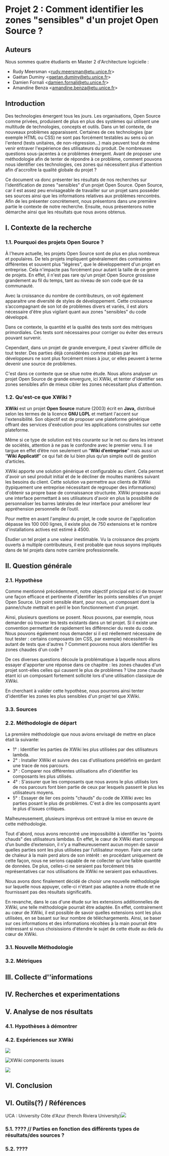 # Projet 2 : Comment identifier les zones "sensibles" d'un projet Open Source ?

## Auteurs 

Nous sommes quatre étudiants en Master 2 d'Architecture logicielle : 

* Rudy Meersman &lt;rudy.meersman@etu.unice.fr&gt;
* Gaétan Duminy &lt;gaetan.duminy@etu.unice.fr&gt;
* Damien Fornali &lt;damien.fornali@etu.unice.fr&gt;
* Amandine Benza &lt;amandine.benza@etu.unice.fr&gt;

## Introduction

Des technologies émergent tous les jours. Les organisations, Open Source comme privées, produisent de plus en plus des systèmes qui utilisent une multitude de technologies, concepts et outils. Dans un tel contexte, de nouveaux problèmes apparaissent. Certaines de ces technologies \(par exemple HTML ou CSS\) ne sont pas forcément testables au sens où on l'entend \(tests unitaires, de non-régression...\) mais peuvent tout de même venir entraver l'expérience des utilisateurs du produit. De nombreuses questions sous-jacentes à ce problèmes émergent. Avant de proposer une méthodologie afin de tenter de répondre à ce problème, comment pouvons nous identifier ces technologies, ces zones qui nécessitent plus d'attention afin d'accroître la qualité globale du projet ?

Ce document va donc présenter les résultats de nos recherches sur l'identification de zones "sensibles" d'un projet Open Source. Open Source, car il est assez peu envisageable de travailler sur un projet sans posséder ses sources ainsi que les informations relatives aux problèmes rencontrés. Afin de les présenter concrètement, nous présentons dans une première partie le contexte de notre recherche. Ensuite, nous présenterons notre démarche ainsi que les résultats que nous avons obtenus.

## I. Contexte de la recherche

### 1.1. Pourquoi des projets Open Source ? <a id="docs-internal-guid-e7045e26-7fff-fbe0-966c-c04c74baeec5"></a>

À l'heure actuelle, les projets Open Source sont de plus en plus nombreux et populaires. De tels projets impliquent généralement des contraintes différentes et souvent plus "légères", que le développement d'un projet en entreprise. Cela n'impacte pas forcément pour autant la taille de ce genre de projets. En effet, il n'est pas rare qu'un projet Open Source grossisse grandement au fil du temps, tant au niveau de son code que de sa communauté.

Avec la croissance du nombre de contributeurs, on voit également apparaitre une diversité de styles de développement. Cette croissance s’accompagnant de son lot de problèmes divers et variés, il est alors nécessaire d'être plus vigilant quant aux zones "sensibles" du code développé.

Dans ce contexte, la quantité et la qualité des tests sont des métriques primordiales. Ces tests sont nécessaires pour corriger ou éviter des erreurs pouvant survenir.

Cependant, dans un projet de grande envergure, il peut s’avérer difficile de tout tester. Des parties déjà considérées comme stables par les développeurs ne sont plus forcément mises à jour, or elles peuvent à terme devenir une source de problèmes.

C'est dans ce contexte que se situe notre étude. Nous allons analyser un projet Open Source de grande envergure, ici XWiki, et tenter d'identifier ses zones sensibles afin de mieux cibler les zones nécessitant plus d'attention.

### 1.2. Qu'est-ce que XWiki ?

**XWiki** est un projet **Open Source** mature \(2003\) écrit en **Java,** distribué selon les termes de la licence **GNU LGPL** et mettant l'accent sur l'extensibilité. Son objectif est de proposer une plateforme générique offrant des services d'exécution pour les applications construites sur cette plateforme.

Même si ce type de solution est très courante sur le net ou dans les intranet de sociétés, attention à ne pas le confondre avec le premier venu. Il se targue en effet d’être non seulement un “**Wiki d’entreprise**” mais aussi un “**Wiki Applicatif**” ce qui fait de lui bien plus qu’un simple outil de gestion d’articles.

XWiki apporte une solution générique et configurable au client. Cela permet d'avoir un seul produit initial et de le décliner de moultes manières suivant les besoins du client. Cette solution va permettre aux clients de XWiki \(typiquement une entreprise nécessitant de regrouper des informations\) d'obtenir sa propre base de connaissance structurée. XWiki propose aussi une interface permettant à ses utilisateurs d'avoir en plus la possibilité de personnaliser les barres latérales de leur interface pour améliorer leur appréhension personnelle de l’outil.

Pour mettre en avant l'ampleur du projet, le code source de l'application dépasse les 100 000 lignes, il existe plus de 750 extensions et le nombre d'installations actives est estimé à 4500.

Étudier un tel projet a une valeur inestimable. Vu la croissance des projets ouverts à multiple contributeurs, il est probable que nous soyons impliqués dans de tel projets dans notre carrière professionnelle. 

## II. Question générale

### 2.1.  Hypothèse <a id="docs-internal-guid-51382e29-7fff-2108-5bbb-1ef6c6d7fddd"></a>

Comme mentionné précédemment, notre objectif principal est ici de trouver une façon efficace et pertinente d'identifier les points sensibles d'un projet Open Source. Un point sensible étant, pour nous, un composant dont la panne/chute mettrait en péril le bon fonctionnement d'un projet.

Ainsi, plusieurs questions se posent. Nous pouvons, par exemple, nous demander où trouver les tests existants dans un tel projet. Si il existe une convention permettant de rapidement les différencier du reste du code. Nous pouvons également nous demander si il est réellement nécessaire de tout tester : certains composants \(en CSS, par exemple\) nécessitent-ils autant de tests que d'autres ? Comment pouvons nous alors identifier les zones chaudes d'un code ?

De ces diverses questions découle la problématique à laquelle nous allons essayer d'apporter une réponse dans ce chapitre : les zones chaudes d'un projet sont-elles celles qui causent le plus de problèmes ? Une zone chaude étant ici un composant fortement sollicité lors d'une utilisation classique de XWiki.

En cherchant à valider cette hypothèse, nous pourrons ainsi tenter d'identifier les zones les plus sensibles d'un projet tel que XWiki.

### 3.3.  Sources <a id="docs-internal-guid-51382e29-7fff-2108-5bbb-1ef6c6d7fddd"></a>

### 2.2. Méthodologie de départ

La première méthodologie que nous avions envisagé de mettre en place était la suivante:

* 1° : Identifier les parties de XWiki les plus utilisées par des utilisateurs lambda.
* 2° : Installer XWiki et suivre des cas d'utilisations prédéfinis en gardant une trace de nos parcours.
* 3° : Comparer nos différentes utilisations afin d'identifier les composants les plus utilisés.
* 4° : S'assurer que les composants que nous avons le plus utilisés lors de nos parcours font bien partie de ceux par lesquels passent le plus les utilisateurs moyens.
* 5° : Essayer de lier ces points "chauds" du code de XWiki avec les parties posant le plus de problèmes. C'est à dire les composants ayant le plus d'issues critiques.

Malheureusement, plusieurs imprévus ont entravé la mise en œuvre de cette méthodologie.

Tout d'abord, nous avons rencontré une impossibilité à identifier les "points chauds" des utilisateurs lambdas. En effet, le cœur de XWiki étant composé d’un bundle d’extension, il n’y a malheureusement aucun moyen de savoir quelles parties sont les plus utilisées par l’utilisateur moyen. Faire une carte de chaleur à la main perd alors de son intérêt : en procédant uniquement de cette façon, nous ne serions capable de ne collecter qu’une faible quantité de données. De plus, celles-ci ne seraient pas forcément très représentatives car nos utilisations de XWiki ne seraient pas exhaustives.

Nous avons donc finalement décidé de choisir une nouvelle méthodologie sur laquelle nous appuyer, celle-ci n'étant pas adaptée à notre étude et ne fournissant pas des résultats significatifs. 

En revanche, dans le cas d'une étude sur les extensions additionnelles de XWiki, une telle méthodologie pourrait être adaptée. En effet, contrairement au cœur de XWiki, il est possible de savoir quelles extensions sont les plus utilisées, en se basant sur leur nombre de téléchargements. Ainsi, se baser sur ces informations et des informations récoltées à la main pourrait être intéressant si nous choisissions d'étendre le sujet de cette étude au delà du cœur de XWiki.

### 3.1.  Nouvelle Méthodologie <a id="docs-internal-guid-51382e29-7fff-2108-5bbb-1ef6c6d7fddd"></a>

### 3.2.  Métriques <a id="docs-internal-guid-51382e29-7fff-2108-5bbb-1ef6c6d7fddd"></a>

## III. Collecte d''informations

## IV. Recherches et experimentations

## V. Analyse de nos résultats

### 4.1. Hypothèses à démontrer <a id="docs-internal-guid-51382e29-7fff-2108-5bbb-1ef6c6d7fddd"></a>

### 4.2.  Expériences sur XWiki <a id="docs-internal-guid-51382e29-7fff-2108-5bbb-1ef6c6d7fddd"></a>

![](https://lh4.googleusercontent.com/wDkJcwofr25OJ468L0WWyRfI5Vbhn4M5YFN8SWRF989OMnRW_pFhsWC9f4oCm0hviZqjU7-2BOMwg4EVKd4m4BBLsSgL9-JpK6_BHWQqHcvcuyB30isNqORVeBJeX4G8a4hso7Up)

![XWiki components issues](https://lh6.googleusercontent.com/aQAXC5tdJANK-tJ-5yhXHY5sqmIBpZ8-UhLoybQ6agKSH9NNIpk4YOkNGC2FgyHgbac90q1KkwY2RMipSfBTiZW3ux1_YkNa1Mnh0969gEj5w0Gx3D04lZQF5qm9qyQ3Ctn1nQsq)

![](https://lh6.googleusercontent.com/3VCprCHxCBPLG9PrU0x2sRIdlp5UDA7FhcjUQgyf-w0MxtB9rwpbFU9S0aINDIoQwVzCtkyz2viSuTknpjYI_TOEwdxBrfbMgB-8R1qnUPGDmkCpyYoUrFF538KBMbISVfdo3hGG)

## VI. Conclusion 

## VI. Outils\(?\) / Références

UCA : University Côte d'Azur \(french Riviera University\)![](../.gitbook/assets/logo_uns%20%281%29.png)

### 5.1. ???? // Parties en fonction des différents types de résultats/des sources ? <a id="docs-internal-guid-51382e29-7fff-2108-5bbb-1ef6c6d7fddd"></a>

### 5.2. ???? <a id="docs-internal-guid-51382e29-7fff-2108-5bbb-1ef6c6d7fddd"></a>

